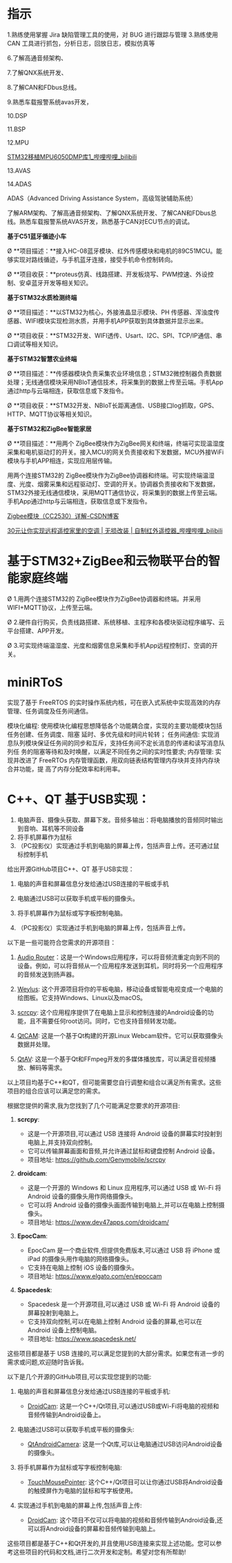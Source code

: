 

# 指示

1.熟练使用掌握 Jira 缺陷管理工具的使用，对 BUG 进行跟踪与管理
3.熟练使用 CAN 工具进行抓包，分析日志，回放日志，模拟仿真等

6.了解高通音频架构、

7.了解QNX系统开发、

8.了解CAN和FDbus总线。

9.熟悉车载报警系统avas开发，

10.DSP

11.BSP

12.MPU

[STM32移植MPU6050DMP库1_哔哩哔哩_bilibili](https://www.bilibili.com/video/BV13N4y1y7Js/?spm_id_from=333.999.0.0&vd_source=c4b26319211bc9ccc5ba3a0a22916e39)

13.AVAS

14.ADAS

ADAS（Advanced Driving Assistance System，高级驾驶辅助系统）

了解ARM架构、了解高通音频架构、了解QNX系统开发、了解CAN和FDbus总线。熟悉车载报警系统AVAS开发，熟悉基于CAN对ECU节点的调试。   



**基于C51蓝牙循迹小车**

Ø **项目描述：**接入HC-08蓝牙模块、红外传感模块和电机的89C51MCU。能够实现对路线循迹，与手机蓝牙连接，接受手机命令控制转向。

Ø **项目收获：**proteus仿真、线路搭建、开发板烧写、PWM控速、外设控制、安卓蓝牙开发等相关知识。

**基于STM32水质检测终端**

Ø **项目描述：**以STM32为核心，外接液晶显示模块、PH 传感器、浑浊度传感器、WIFI模块实现检测水质，并用手机APP获取到具体数据并显示出来。

Ø **项目收获：**STM32开发、WIFI透传、Usart、I2C、SPI、TCP/IP通信、串口调试等相关知识。

**基于STM32智慧农业终端**

Ø **项目描述：**传感器模块负责采集农业环境信息；STM32微控制器负责数据处理；无线通信模块采用NBIoT通信技术，将采集到的数据上传至云端。手机App通过http与云端相连，获取信息或下发指令。

Ø **项目收获：**STM32开发、NBIoT长距离通信、USB接口log抓取，GPS、HTTP、MQTT协议等相关知识。





**基于STM32和ZigBee智能家居**

Ø **项目描述：**用两个 ZigBee模块作为ZigBee网关和终端，终端可实现温湿度采集和电机驱动灯的开关。接入MCU的网关负责接收和下发数据，MCU外接WiFi模块与手机APP相连，实现应用层传输。



用两个连接STM32的 ZigBee模块作为ZigBee协调器和终端。可实现终端温湿度、光度、烟雾采集和远程驱动灯、空调的开关。协调器负责接收和下发数据，STM32外接无线通信模块，采用MQTT通信协议，将采集到的数据上传至云端。手机App通过http与云端相连，获取信息或下发指令。

[Zigbee模块（CC2530）详解-CSDN博客](https://blog.csdn.net/m0_56694518/article/details/131483542)

[30元让你实现远程遥控家里的空调 | 无损改装 | 自制红外遥控器_哔哩哔哩_bilibili](https://www.bilibili.com/video/BV1KV4y1v7Km/?spm_id_from=333.337.search-card.all.click&vd_source=c4b26319211bc9ccc5ba3a0a22916e39)



# **基于STM32+ZigBee和云物联平台的智能家庭终端**

Ø 1.用两个连接STM32的 ZigBee模块作为ZigBee协调器和终端。并采用WIFI+MQTT协议，上传至云端。

Ø 2.硬件自行购买，负责线路搭建、系统移植、主程序和各模块驱动程序编写、云平台搭建、APP开发。

Ø 3.可实现终端温湿度、光度和烟雾信息采集和手机App远程控制灯、空调的开关。





# miniRToS


实现了基于 FreeRTOS 的实时操作系统内核，可在嵌入式系统中实现高效的内存管理、任务调度及任务间通信。

模块化编程: 使用模块化编程思想降低各个功能耦合度，实现的主要功能模块包括任务创建、任务调度、阻塞
延时、多优先级和时间片轮转；
任务间通信: 实现消息队列模块保证任务间的同步和互斥，支持任务间不定长消息的传递和读写消息队列任
务的阻塞等待和及时唤醒，以满足不同任务之间的实时性要求;
内存管理: 实现并改进了 FreeRTOs 内存管理函数，用双向链表结构管理内存块并支持内存块合并功能，提
高了内存分配效率和利用率。





# C++、QT 基于USB实现：

1. 电脑声音、摄像头获取、屏幕下发。音频多输出：将电脑播放的音频同时输出到音响、耳机等不同设备
2. 将手机屏幕作为鼠标
3. （PC投影仪）实现通过手机到电脑的屏幕上传，包括声音上传。还可通过鼠标控制手机



给出开源GitHub项目C++、QT 基于USB实现：

1. 电脑的声音和屏幕信息分发给通过USB连接的平板或手机

2. 电脑通过USB可以获取手机或平板的摄像头。

3. 将手机屏幕作为鼠标或写字板控制电脑。

4. （PC投影仪）实现通过手机到电脑的屏幕上传，包括声音上传。

   

以下是一些可能符合您需求的开源项目：

1. [Audio Router](https://github.com/audiorouterdev/audio-router)：这是一个Windows应用程序，可以将音频流重定向到不同的设备。例如，可以将音频从一个应用程序发送到耳机，同时将另一个应用程序的音频发送到扬声器。

2. [Weylus](https://github.com/H-M-H/Weylus): 这个开源项目将你的平板电脑，移动设备或智能电视变成一个电脑的绘图板。它支持Windows、Linux以及macOS。

3. [scrcpy](https://github.com/Genymobile/scrcpy): 这个应用程序提供了在电脑上显示和控制连接的Android设备的功能，且不需要任何root访问。同时，它也支持音频转发功能。

4. [QtCAM](https://github.com/e-consystems/qtcam): 这是一个基于Qt构建的开源Linux Webcam软件。它可以获取摄像头数据并处理。

5. [QtAV](https://github.com/wang-bin/QtAV): 这是一个基于Qt和FFmpeg开发的多媒体播放库，可以满足音视频播放、解码等需求。

以上项目均基于C++和QT，但可能需要您自行调整和组合以满足所有需求。这些项目的组合应该可以满足您的需求。



根据您提供的需求,我为您找到了几个可能满足您要求的开源项目:

1. **scrcpy**:
   - 这是一个开源项目,可以通过 USB 连接将 Android 设备的屏幕实时投射到电脑上,并支持双向控制。
   - 它可以传输屏幕画面和音频,并允许通过鼠标和键盘控制 Android 设备。
   - 项目地址: https://github.com/Genymobile/scrcpy

2. **droidcam**:
   - 这是一个开源的 Windows 和 Linux 应用程序,可以通过 USB 或 Wi-Fi 将 Android 设备的摄像头用作网络摄像头。
   - 它可以将 Android 设备的摄像头画面传输到电脑上,并可以在电脑上控制摄像头。
   - 项目地址: https://www.dev47apps.com/droidcam/

3. **EpocCam**:
   - EpocCam 是一个商业软件,但提供免费版本,可以通过 USB 将 iPhone 或 iPad 的摄像头用作电脑的网络摄像头。
   - 它支持在电脑上控制 iOS 设备的摄像头。
   - 项目地址: https://www.elgato.com/en/epoccam

4. **Spacedesk**:
   - Spacedesk 是一个开源项目,可以通过 USB 或 Wi-Fi 将 Android 设备的屏幕投射到电脑上。
   - 它支持双向控制,可以在电脑上控制 Android 设备的屏幕,也可以在 Android 设备上控制电脑。
   - 项目地址: https://www.spacedesk.net/

这些项目都是基于 USB 连接的,可以满足您提到的大部分需求。如果您有进一步的需求或问题,欢迎随时告诉我。



以下是几个开源的GitHub项目,可以实现您提到的功能:

1. 电脑的声音和屏幕信息分发给通过USB连接的平板或手机:
   - [DroidCam](https://github.com/dev47apps/droidcam): 这是一个C++/Qt项目,可以通过USB或Wi-Fi将电脑的视频和音频传输到Android设备上。

2. 电脑通过USB可以获取手机或平板的摄像头:
   - [QtAndroidCamera](https://github.com/benlau/qtandroidcamera): 这是一个Qt库,可以让电脑通过USB访问Android设备的摄像头。

3. 将手机屏幕作为鼠标或写字板控制电脑:
   - [TouchMousePointer](https://github.com/jarekb/TouchMousePointer): 这个C++/Qt项目可以让你通过USB将Android设备的触摸屏作为电脑的鼠标和写字板使用。

4. 实现通过手机到电脑的屏幕上传,包括声音上传:
   - [DroidCam](https://github.com/dev47apps/droidcam): 这个项目不仅可以将电脑的视频和音频传输到Android设备,还可以将Android设备的屏幕和音频传输到电脑上。

这些项目都是基于C++和Qt开发的,并且使用USB连接来实现上述功能。您可以参考这些项目的代码和文档,进行二次开发和定制。希望对您有所帮助!